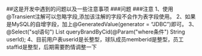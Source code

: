 ##这是开发中遇到的问题以及一些注意事项
###问题
###注意
1、使用@Transient注解可以忽略字段,添加该注解的字段不会作为表字段使用。
2、如果是MySQL的自增字段，加上@GeneratedValue(generator = “JDBC”)即可。
3、@Select("sql语句")
List<User> queryBrandByCid(@Param("where条件") String userId);
4、目前用户表userid是长整型，球队成员memberid是整型，员工staffid是整型，后期需要酌情调整一下
